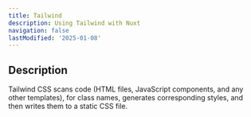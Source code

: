 ```yaml
---
title: Tailwind
description: Using Tailwind with Nuxt
navigation: false
lastModified: '2025-01-08'
---
```


## Description

Tailwind CSS scans code (HTML files, JavaScript components, and any other templates), for class names, generates corresponding styles, and then writes them to a static CSS file.
